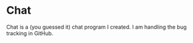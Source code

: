 # Chat
Chat is a (you guessed it) chat program I created.  I am handling the bug tracking in GitHub.
